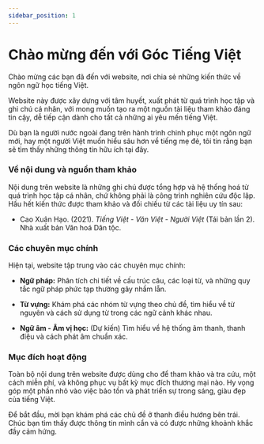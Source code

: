```yaml
---
sidebar_position: 1
---
```


# Chào mừng đến với Góc Tiếng Việt

Chào mừng các bạn đã đến với website, nơi chia sẻ những kiến thức về ngôn ngữ học tiếng Việt.

Website này được xây dựng với tâm huyết, xuất phát từ quá trình học tập và ghi chú cá nhân, với mong muốn tạo ra một nguồn tài liệu tham khảo đáng tin cậy, dễ tiếp cận dành cho tất cả những ai yêu mến tiếng Việt.

Dù bạn là người nước ngoài đang trên hành trình chinh phục một ngôn ngữ mới, hay một người Việt muốn hiểu sâu hơn về tiếng mẹ đẻ, tôi tin rằng bạn sẽ tìm thấy những thông tin hữu ích tại đây.

### Về nội dung và nguồn tham khảo

Nội dung trên website là những ghi chú được tổng hợp và hệ thống hoá từ quá trình học tập cá nhân, chứ không phải là công trình nghiên cứu độc lập. Hầu hết kiến thức được tham khảo và đối chiếu từ các tài liệu uy tín sau:

* Cao Xuân Hạo. (2021). *Tiếng Việt - Văn Việt - Người Việt* (Tái bản lần 2). Nhà xuất bản Văn hoá Dân tộc.

### Các chuyên mục chính

Hiện tại, website tập trung vào các chuyên mục chính:

* **Ngữ pháp:** Phân tích chi tiết về cấu trúc câu, các loại từ, và những quy tắc ngữ pháp phức tạp thường gây nhầm lẫn.

* **Từ vựng:** Khám phá các nhóm từ vựng theo chủ đề, tìm hiểu về từ nguyên và cách sử dụng từ trong các ngữ cảnh khác nhau.

* **Ngữ âm - Âm vị học:** (Dự kiến) Tìm hiểu về hệ thống âm thanh, thanh điệu và cách phát âm chuẩn xác.

### Mục đích hoạt động

Toàn bộ nội dung trên website được dùng cho để tham khảo và tra cứu, một cách miễn phí, và không phục vụ bất kỳ mục đích thương mại nào. Hy vọng góp một phần nhỏ vào việc bảo tồn và phát triển sự trong sáng, giàu đẹp của tiếng Việt.

Để bắt đầu, mời bạn khám phá các chủ đề ở thanh điều hướng bên trái. Chúc bạn tìm thấy được thông tin mình cần và có được những khoảnh khắc đầy cảm hứng.